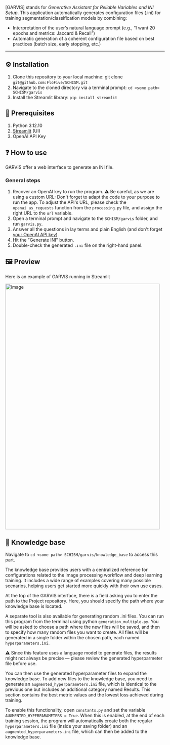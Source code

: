[GARVIS] stands for _Generative Assistant for Reliable Variables and INI Setup_. This application automatically generates configuration files (.ini) for training segmentation/classification models by combining:
- Interpretation of the user’s natural language prompt (e.g., “I want 20 epochs and metrics: Jaccard & Recall”)
- Automatic generation of a coherent configuration file based on best practices (batch size, early stopping, etc.)
  
---
## :gear: Installation
1. Clone this repository to your local machine: git clone `git@github.com:FloFive/SCHISM.git` 
2. Navigate to the cloned directory via a terminal prompt: `cd <some path> SCHISM/garvis`
3. Install the Streamlit library: `pip install streamlit`

## 🧰 Prerequisites
1. Python 3.12.10
2. [Streamlit](https://streamlit.io/) (UI)
3. OpenAI API Key

## :question: How to use

GARVIS offer a web interface to generate an INI file.

### General steps
1. Recover an OpenAI key to run the program. :warning: Be careful, as we are using a custom URL: Don't forget to adapt the code to your purpose to run the app. To adjust the API's URL, please check the `openai_as_requests` function from the `processing.py` file, and assign the right URL to the `url` variable.
2. Open a terminal prompt and navigate to the `SCHISM/garvis` folder, and run `garvis.py`.
3. Answer all the questions in lay terms and plain English (and don't forget [your OpenAI API key](https://platform.openai.com/api-keys)).
4. Hit the "Generate INI" button.
5. Double-check the generated `.ini` file on the right-hand panel.


## 🖼️ Preview
Here is an example of GARVIS running in Streamlit

<img width="488" height="777" alt="image" src="https://github.com/user-attachments/assets/1eb132eb-3b91-474c-a67d-aa2433736b81"/>

## :brain: Knowledge base

Navigate to `cd <some path> SCHISM/garvis/knowledge_base` to access this part.

The knowledge base provides users with a centralized reference for configurations related to the image processing workflow and deep learning training. It includes a wide range of examples covering many possible scenarios, helping users get started more quickly with their own use cases.

At the top of the GARVIS interface, there is a field asking you to enter the path to the Project repository. Here, you should specify the path where your knowledge base is located.

A separate tool is also available for generating random .ini files. You can run this program from the terminal using python `generation_multiple.py`. You will be asked to choose a path where the new files will be saved, and then to specify how many random files you want to create. All files will be generated in a single folder within the chosen path, each named `hyperparameters.ini`.

⚠️ Since this feature uses a language model to generate files, the results might not always be precise — please review the generated hyperparmeter file before use.

You can then use the generated hyperparameter files to expand the knowledge base. To add new files to the knowledge base, you need to generate an `augmented_hyperparameters.ini` file, which is identical to the previous one but includes an additional category named Results. This section contains the best metric values and the lowest loss achieved during training.

To enable this functionality, open `constants.py` and set the variable `AUGMENTED_HYPERPARAMETERS = True`. When this is enabled, at the end of each training session, the program will automatically create both the regular `hyperparameters.ini` file (inside your saving folder) and an `augmented_hyperparameters.ini` file, which can then be added to the knowledge base.